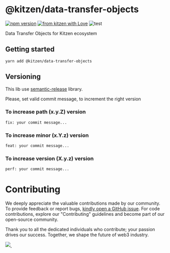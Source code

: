 # @kitzen/data-transfer-objects
[![npm version](https://img.shields.io/npm/v/@kitzen/api-dto?color=green)](https://www.npmjs.com/package/@kitzen/api-dto)
[![from kitzen with Love](https://img.shields.io/badge/from%20kitzen%20with-%F0%9F%A4%8D-red)](https://kitzen.io/)
![test](https://github.com/kitzen-io/api-dto/workflows/build-publish/badge.svg)

Data Transfer Objects for Kitzen ecosystem

## Getting started

````
yarn add @kitzen/data-transfer-objects
````

## Versioning

This lib use [semantic-release](https://github.com/semantic-release/semantic-release#how-does-it-work) library.

Please, set valid commit message, to increment the right version
### To increase path (x.y.Z) version
`````fix: your commit message...`````

### To increase minor (x.Y.z) version
`````feat: your commit message...`````

### To increase version (X.y.z) version
`````perf: your commit message...`````

# Contributing
We deeply appreciate the valuable contributions made by our community. 
To provide feedback or report bugs, [kindly open a GitHub issue](https://github.com/kitzen-io/api-dto/issues/new).
For code contributions, explore our "Contributing" guidelines and become part of our open-source community. 

Thank you to all the dedicated individuals who contribute; your passion drives our success. Together, we shape the future of web3 industry.


<a href="https://github.com/kitzen-io/api-dto/graphs/contributors">
  <img src="https://contrib.rocks/image?repo=kitzen-io/api-dto&max=400&columns=20" />
  <img src="https://us-central1-tooljet-hub.cloudfunctions.net/github" width="0" height="0" />
</a>

